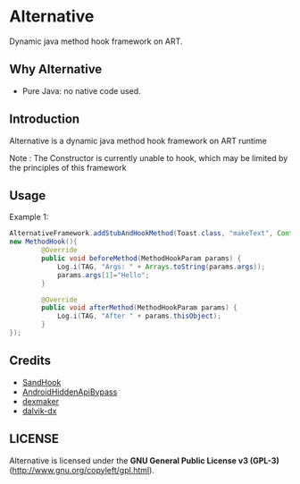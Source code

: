 # Alternative

Dynamic java method hook framework on ART.

## Why Alternative

- Pure Java: no native code used.

## Introduction

Alternative is a dynamic java method hook framework on ART runtime

Note : The Constructor is currently unable to hook, which may be limited by the principles of this framework 

## Usage
Example 1: 
```java
AlternativeFramework.addStubAndHookMethod(Toast.class, "makeText", Context.class, CharSequence.class, int.class, 
new MethodHook(){
        @Override
        public void beforeMethod(MethodHookParam params) {
            Log.i(TAG, "Args: " + Arrays.toString(params.args));
            params.args[1]="Hello";
        }

        @Override
        public void afterMethod(MethodHookParam params) {
            Log.i(TAG, "After " + params.thisObject);
        }
});
```

## Credits
- [SandHook](https://github.com/ganyao114/SandHook)
- [AndroidHiddenApiBypass](https://github.com/LSPosed/AndroidHiddenApiBypass)
- [dexmaker](https://github.com/linkedin/dexmaker/)
- [dalvik-dx](https://github.com/JakeWharton/dalvik-dx)

## LICENSE

Alternative is licensed under the **GNU General Public License v3 (GPL-3)** (http://www.gnu.org/copyleft/gpl.html).
